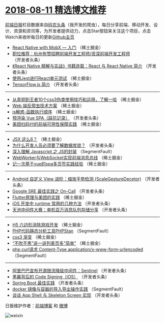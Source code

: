 # [2018-08-11 精选博文推荐](http://hao.caibaojian.com/date/2018/08/11)

[前端日报](http://caibaojian.com/c/news)栏目数据来自[码农头条](http://hao.caibaojian.com/)（我开发的爬虫），每日分享前端、移动开发、设计、资源和资讯等，为开发者提供动力，点击Star按钮来关注这个项目，点击Watch来收听每日的更新[Github主页](https://github.com/kujian/frontendDaily)
* [React Native with MobX — 入门](http://hao.caibaojian.com/82734.html) （稀土掘金）
* [职位推荐：杭州有赞招聘前端开发工程师/资深前端开发工程师](http://hao.caibaojian.com/82759.html) （开发者头条）
* [《React Native 精解与实战》书籍连载：React 与 React Native 简介](http://hao.caibaojian.com/82760.html) （开发者头条）
* [使用Jest进行React单元测试](http://hao.caibaojian.com/82728.html) （稀土掘金）
* [TensorFlow.js 简介](http://hao.caibaojian.com/82750.html) （开发者头条）

***
* [从青铜到王者10个css3伪类使用技巧和运用，了解一哈](http://hao.caibaojian.com/82732.html) （稀土掘金）
* [Web 端反爬虫技术方案](http://hao.caibaojian.com/82723.html) （稀土掘金）
* [js解惑-函数执行顺序](http://hao.caibaojian.com/82733.html) （稀土掘金）
* [预渲染 Vue SPA（踩坑记录）](http://hao.caibaojian.com/82756.html) （开发者头条）
* [美团扫码付的前端可用性保障实践](http://hao.caibaojian.com/82726.html) （稀土掘金）

***
* [JSX 这么6？](http://hao.caibaojian.com/82735.html) （稀土掘金）
* [为什么开发人员必须要了解数据库锁？](http://hao.caibaojian.com/82748.html) （开发者头条）
* [深入理解 Javascript 之 JS的封装](http://hao.caibaojian.com/82721.html) （SegmentFault）
* [WebWorker与WebSocket实现前端消息总线](http://hao.caibaojian.com/82730.html) （稀土掘金）
* [记一次基于vue的spa多页签实践经验](http://hao.caibaojian.com/82725.html) （稀土掘金）

***
* [Android 自定义 View 进阶：缩放手势检测 (ScaleGestureDecetor)](http://hao.caibaojian.com/82765.html) （开发者头条）
* [Google SRE 最佳实践之 On-Call](http://hao.caibaojian.com/82755.html) （开发者头条）
* [Flutter原理与美团的实践](http://hao.caibaojian.com/82724.html) （稀土掘金）
* [iOS 开发中 runtime 常用的几种方法](http://hao.caibaojian.com/82757.html) （开发者头条）
* [天池中间件大赛：单机百万消息队列存储分享](http://hao.caibaojian.com/82758.html) （开发者头条）

***
* [H5 六边形消除游戏开发](http://hao.caibaojian.com/82736.html) （稀土掘金）
* [PHP代码静态分析工具PHPStan](http://hao.caibaojian.com/82718.html) （SegmentFault）
* [css3 渐变](http://hao.caibaojian.com/82727.html) （稀土掘金）
* [“不吹不黑”说一说列表页多&quot;简单&quot;](http://hao.caibaojian.com/82737.html) （稀土掘金）
* [php curl请求 Content-Type application/x-www-form-urlencoded](http://hao.caibaojian.com/82719.html) （SegmentFault）

***
* [阿里巴巴宣布开源限流降级中间件：Sentinel](http://hao.caibaojian.com/82749.html) （开发者头条）
* [黑幕背后的 Code Signing（iOS）](http://hao.caibaojian.com/82761.html) （开发者头条）
* [Spring Boot 最佳实践](http://hao.caibaojian.com/82751.html) （开发者头条）
* [docker 镜像与容器的导入导出操作实践](http://hao.caibaojian.com/82720.html) （SegmentFault）
* [谈谈 App Shell 与 Skeleton Screen 实现](http://hao.caibaojian.com/82762.html) （开发者头条）

日报维护作者：[前端博客](http://caibaojian.com/) 和 [微博](http://caibaojian.com/go/weibo)

![weixin](https://user-images.githubusercontent.com/3055447/38468989-651132ac-3b80-11e8-8e6b-15122322a9d7.png)